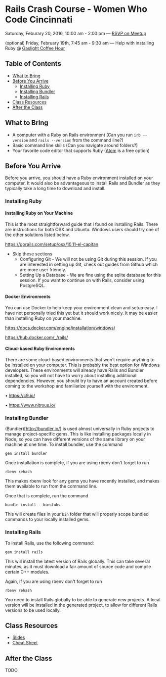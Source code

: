 # Rails Crash Course - Women Who Code Cincinnati

Saturday, Feburary 20, 2016, 10:00 am - 2:00 pm &mdash; [RSVP on Meetup](http://www.meetup.com/WWCode-Cincinnati/events/227681945/)

(optional) Friday, February 19th, 7:45 am - 9:30 am &mdash; Help with
installing Ruby @
[Gaslight Coffee Hour](http://www.meetup.com/Gaslight-Coffee-Weekly-Open-House/)

## Table of Contents

* [What to Bring](#what-to-bring)
* [Before You Arrive](#before-you-arrive)
  * [Installing Ruby](#installing-ruby)
  * [Installing Bundler](#installing-bundler)
  * [Installing Rails](#installing-rails)
* [Class Resources](#class-resources)
* [After the Class](#after-the-class)

## What to Bring

* A computer with a Ruby on Rails environment (Can you run `irb --version` and
  `rails --version` from the command line?)
* Basic command line skills (Can you navigate around folders?)
* Your favorite code editor that supports Ruby ([Atom](https://atom.io/) is a
free option)

## Before You Arrive

Before you arrive, you should have a Ruby environment installed on your
computer. It would also be advantageous to install Rails and Bundler as they
typically take a long time to download and install.

### Installing Ruby

#### Installing Ruby on Your Machine

This is the most straightforward guide that I found on installing Rails. There are instructions for both OSX and Ubuntu. Windows users should try one of the other solutions listed below.

https://gorails.com/setup/osx/10.11-el-capitan

* Skip these sections
  * Configuring Git - We will not be using Git during this session. If you are
  interested in setting up Git, check out guides from Github which are more
  user friendly.
  * Setting Up a Database - We are fine using the sqlite database for this
  session. If you want to continue on with Rails, consider using PostgreSQL.

#### Docker Environments

You can use Docker to help keep your environment clean and setup easy. I have not personally tried this yet but it should work nicely. It may be easier than installing Ruby on your machine.

https://docs.docker.com/engine/installation/windows/

https://hub.docker.com/_/rails/

#### Cloud-based Ruby Environments

There are some cloud-based environments that won't require anything to be installed on your computer. This is probably the best option for Windows developers. These environments will already have Rails and Bundler installed, so you will not have to worry about installing additional dependencies. However, you should try to have an account created before coming to the workshop and familiarize yourself with the environment.

• https://c9.io/

• https://www.nitrous.io/

### Installing Bundler

(Bundler)[http://bundler.io/] is used almost universally in Ruby projects to
manage project-specific gems. This is like installing packages locally in Node,
so you can have different versions of the same library on your machine at one
time. To install bundler, use the command

`gem install bundler`


Once installation is complete, if you are using rbenv don't forget to run

`rbenv rehash`

This makes rbenv look for any gems you have recently installed, and makes them
available to run from the command line.

Once that is complete, run the command

`bundle install --binstubs`

This will create files in your `bin` folder that will properly scope bundled
commands to your locally installed gems.

### Installing Rails

To install Rails, use the following command:

`gem install rails`

This will install the latest version of Rails globally. This can take several
minutes, as it must download a fair amount of source code and compile certain
C++ modules.

Again, if you are using rbenv don't forget to run

`rbenv rehash`

You need to install Rails globally to be able to generate new projects. A local
version will be installed in the generated project, to allow for different
Rails versions to be used locally.

## Class Resources

* [Slides](https://rawgit.com/CincyWWC/rails-crash-course/master/slides.html)
* [Cheat Sheet](https://rawgit.com/CincyWWC/rails-crash-course/master/cheat-sheet.html)

## After the Class

TODO
